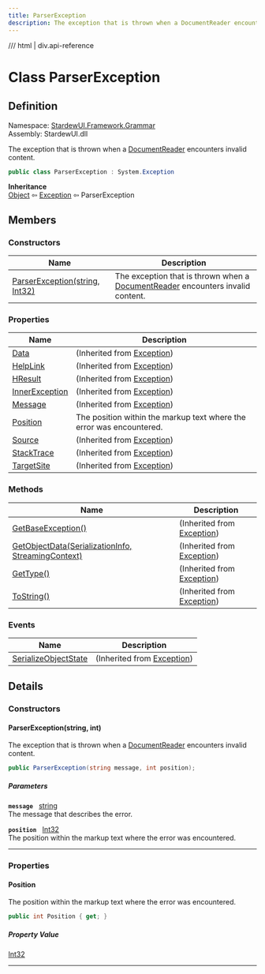 ```yaml
---
title: ParserException
description: The exception that is thrown when a DocumentReader encounters invalid content.
---
```


<link rel="stylesheet" href="/StardewUI/stylesheets/reference.css" />

/// html | div.api-reference

# Class ParserException

## Definition

<div class="api-definition" markdown>

Namespace: [StardewUI.Framework.Grammar](index.md)  
Assembly: StardewUI.dll  

</div>

The exception that is thrown when a [DocumentReader](documentreader.md) encounters invalid content.

```cs
public class ParserException : System.Exception
```

**Inheritance**  
[Object](https://learn.microsoft.com/en-us/dotnet/api/system.object) ⇦ [Exception](https://learn.microsoft.com/en-us/dotnet/api/system.exception) ⇦ ParserException

## Members

### Constructors

 | Name | Description |
| --- | --- |
| [ParserException(string, Int32)](#parserexceptionstring-int) | The exception that is thrown when a [DocumentReader](documentreader.md) encounters invalid content. | 

### Properties

 | Name | Description |
| --- | --- |
| [Data](https://learn.microsoft.com/en-us/dotnet/api/system.exception.data) | <span class="muted" markdown>(Inherited from [Exception](https://learn.microsoft.com/en-us/dotnet/api/system.exception))</span> | 
| [HelpLink](https://learn.microsoft.com/en-us/dotnet/api/system.exception.helplink) | <span class="muted" markdown>(Inherited from [Exception](https://learn.microsoft.com/en-us/dotnet/api/system.exception))</span> | 
| [HResult](https://learn.microsoft.com/en-us/dotnet/api/system.exception.hresult) | <span class="muted" markdown>(Inherited from [Exception](https://learn.microsoft.com/en-us/dotnet/api/system.exception))</span> | 
| [InnerException](https://learn.microsoft.com/en-us/dotnet/api/system.exception.innerexception) | <span class="muted" markdown>(Inherited from [Exception](https://learn.microsoft.com/en-us/dotnet/api/system.exception))</span> | 
| [Message](https://learn.microsoft.com/en-us/dotnet/api/system.exception.message) | <span class="muted" markdown>(Inherited from [Exception](https://learn.microsoft.com/en-us/dotnet/api/system.exception))</span> | 
| [Position](#position) | The position within the markup text where the error was encountered. | 
| [Source](https://learn.microsoft.com/en-us/dotnet/api/system.exception.source) | <span class="muted" markdown>(Inherited from [Exception](https://learn.microsoft.com/en-us/dotnet/api/system.exception))</span> | 
| [StackTrace](https://learn.microsoft.com/en-us/dotnet/api/system.exception.stacktrace) | <span class="muted" markdown>(Inherited from [Exception](https://learn.microsoft.com/en-us/dotnet/api/system.exception))</span> | 
| [TargetSite](https://learn.microsoft.com/en-us/dotnet/api/system.exception.targetsite) | <span class="muted" markdown>(Inherited from [Exception](https://learn.microsoft.com/en-us/dotnet/api/system.exception))</span> | 

### Methods

 | Name | Description |
| --- | --- |
| [GetBaseException()](https://learn.microsoft.com/en-us/dotnet/api/system.exception.getbaseexception) | <span class="muted" markdown>(Inherited from [Exception](https://learn.microsoft.com/en-us/dotnet/api/system.exception))</span> | 
| [GetObjectData(SerializationInfo, StreamingContext)](https://learn.microsoft.com/en-us/dotnet/api/system.exception.getobjectdata) | <span class="muted" markdown>(Inherited from [Exception](https://learn.microsoft.com/en-us/dotnet/api/system.exception))</span> | 
| [GetType()](https://learn.microsoft.com/en-us/dotnet/api/system.exception.gettype) | <span class="muted" markdown>(Inherited from [Exception](https://learn.microsoft.com/en-us/dotnet/api/system.exception))</span> | 
| [ToString()](https://learn.microsoft.com/en-us/dotnet/api/system.exception.tostring) | <span class="muted" markdown>(Inherited from [Exception](https://learn.microsoft.com/en-us/dotnet/api/system.exception))</span> | 

### Events

 | Name | Description |
| --- | --- |
| [SerializeObjectState](https://learn.microsoft.com/en-us/dotnet/api/system.exception.serializeobjectstate) | <span class="muted" markdown>(Inherited from [Exception](https://learn.microsoft.com/en-us/dotnet/api/system.exception))</span> | 

## Details

### Constructors

#### ParserException(string, int)

The exception that is thrown when a [DocumentReader](documentreader.md) encounters invalid content.

```cs
public ParserException(string message, int position);
```

##### Parameters

**`message`** &nbsp; [string](https://learn.microsoft.com/en-us/dotnet/api/system.string)  
The message that describes the error.

**`position`** &nbsp; [Int32](https://learn.microsoft.com/en-us/dotnet/api/system.int32)  
The position within the markup text where the error was encountered.

-----

### Properties

#### Position

The position within the markup text where the error was encountered.

```cs
public int Position { get; }
```

##### Property Value

[Int32](https://learn.microsoft.com/en-us/dotnet/api/system.int32)

-----

